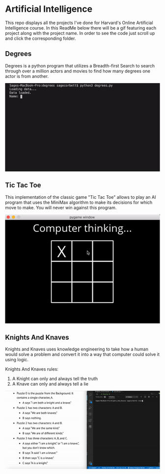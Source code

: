 # Artificial Intelligence

This repo displays all the projects I've done for Harvard's Online Artificial Intelligence course. In this ReadMe below there will be a gif featuring each project along with the project name. In order to see the code just scroll up and click the corresponding folder.


## Degrees 

Degrees is a python program that utilizes a Breadth-first Search to search through over a million actors and movies to find how many degrees one actor is from another.

![Gif showing degrees](./assets/gifs/Degrees.gif)






## Tic Tac Toe

This implementation of the classic game "Tic Tac Toe" allows to play an AI program that uses the MiniMax algorithm to make its decisions for which move to make. You will never win against this program.

![Gif showing Tic Tac Toe game](./assets/gifs/ttt.gif)






## Knights And Knaves

Knights and Knaves uses knowledge engineering to take how a human would solve a problem and convert it into a way that computer could solve it using logic.

Knights And Knaves rules: 
1. A Knight can only and always tell the truth
2. A Knave can only and always tell a lie

![Gif showing Knights and Knaves](./assets/gifs/Knights_and_Knaves.gif)
